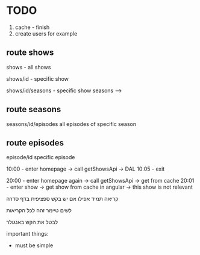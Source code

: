 # TODO

1. cache - finish
2. create users for example

## route shows

shows - all shows

shows/id - specific show

shows/id/seasons - specific show seasons -->

## route seasons

seasons/id/episodes all episodes of specific season

## route episodes

episode/id specific episode

10:00 - enter homepage -> call getShowsApi -> DAL
10:05 - exit

20:00 - enter homepage again -> call getShowsApi -> get from cache
20:01 - enter show -> get show from cache in angular -> this show is not relevant

קריאה תמיד אפילו אם יש בקש ספציפית בדף סדרה

לשים טיימר זהה לכל הקריאות

לבטל את הקש באנגולר

important things:

- must be simple
